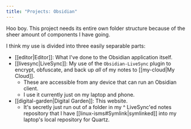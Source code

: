 ```yaml
---
title: "Projects: Obsidian"
---
```

Hoo boy. This project needs its entire own folder structure because of the sheer amount of components I have going.

I think my use is divided into three easily separable parts:
- [[editor|Editor]]: What I've done to the Obsidian application itself. 
- [[livesync|LiveSync]]: My use of the `Obsidian-LiveSync` plugin to encrypt, obfuscate, and back up *all* of my notes to [[my-cloud|My Cloud]]. 
	- These are accessible from any device that can run an Obsidian client.
	- I use it currently just on my laptop and phone.
- [[digital-garden|Digital Garden]]: This website. 
	- It's secretly just run out of a folder in my ^ LiveSync'ed notes repository that I have [[linux-isms#Symlink|symlinked]] into my laptop's local repository for Quartz. 